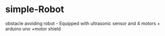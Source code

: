 # simple-Robot
obstacle avoiding robot - Equipped with ultrasonic sensor and 4 motors + arduino uno +motor shield
